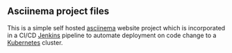 ## Asciinema project files

This is a simple self hosted [asciinema](https://asciinema.org) website project which is incorporated in a CI/CD [Jenkins](https://jenkins.io) pipeline to automate deployment on code change to a [Kubernetes](https://kubernetes.io) cluster.



